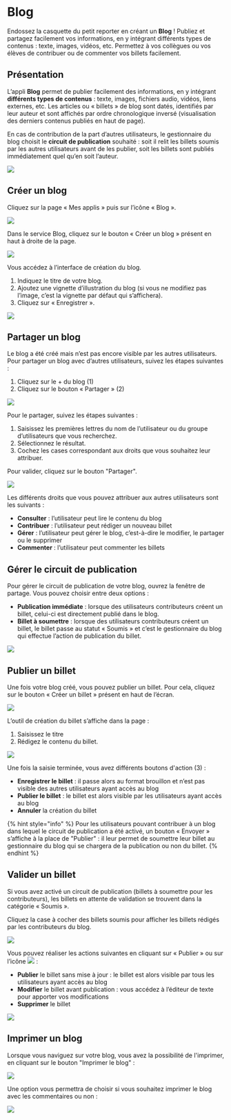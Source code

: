 # Blog

Endossez la casquette du petit reporter en créant un **Blog** ! Publiez et partagez facilement vos informations, en y intégrant différents types de contenus : texte, images, vidéos, etc. Permettez à vos collègues ou vos élèves de contribuer ou de commenter vos billets facilement.

## Présentation

L’appli **Blog** permet de publier facilement des informations, en y intégrant **différents types de contenus** : texte, images, fichiers audio, vidéos, liens externes, etc. Les articles ou « billets » de blog sont datés, identifiés par leur auteur et sont affichés par ordre chronologique inversé \(visualisation des derniers contenus publiés en haut de page\).

En cas de contribution de la part d’autres utilisateurs, le gestionnaire du blog choisit le **circuit de publication** souhaité : soit il relit les billets soumis par les autres utilisateurs avant de les publier, soit les billets sont publiés immédiatement quel qu’en soit l’auteur.

![](.gitbook/assets/blog_1-1024x478-2-2.png)

## Créer un blog

Cliquez sur la page « Mes applis » puis sur l’icône « Blog ».

![](.gitbook/assets/blog2-1024x231-2-2%20%281%29.png)

Dans le service Blog, cliquez sur le bouton « Créer un blog » présent en haut à droite de la page.

![](.gitbook/assets/blog_2_11-1024x545-1-2%20%281%29.png)

Vous accédez à l’interface de création du blog.

1. Indiquez le titre de votre blog.
2. Ajoutez une vignette d’illustration du blog \(si vous ne modifiez pas l’image, c’est la vignette par défaut qui s’affichera\).
3. Cliquez sur « Enregistrer ».

![](.gitbook/assets/blog4-1024x240%20%284%29.png)

## Partager un blog

Le blog a été créé mais n’est pas encore visible par les autres utilisateurs. Pour partager un blog avec d’autres utilisateurs, suivez les étapes suivantes :

1. Cliquez sur le + du blog \(1\)
2. Cliquez sur le bouton « Partager » \(2\)

![](.gitbook/assets/blog_3_1-1024x633-1%20%282%29.png)

Pour le partager, suivez les étapes suivantes :

1. Saisissez les premières lettres du nom de l’utilisateur ou du groupe d’utilisateurs que vous recherchez.
2. Sélectionnez le résultat.
3. Cochez les cases correspondant aux droits que vous souhaitez leur attribuer.

Pour valider, cliquez sur le bouton "Partager".

![](.gitbook/assets/blog-2%20%281%29.png)

Les différents droits que vous pouvez attribuer aux autres utilisateurs sont les suivants :

* **Consulter** : l’utilisateur peut lire le contenu du blog
* **Contribuer** : l’utilisateur peut rédiger un nouveau billet
* **Gérer** : l’utilisateur peut gérer le blog, c’est-à-dire le modifier, le partager ou le supprimer
* **Commenter** : l’utilisateur peut commenter les billets

## Gérer le circuit de publication

Pour gérer le circuit de publication de votre blog, ouvrez la fenêtre de partage. Vous pouvez choisir entre deux options :

* **Publication immédiate** : lorsque des utilisateurs contributeurs créent un billet, celui-ci est directement publié dans le blog.
* **Billet à soumettre** : lorsque des utilisateurs contributeurs créent un billet, le billet passe au statut « Soumis » et c’est le gestionnaire du blog qui effectue l’action de publication du billet.

![](.gitbook/assets/partage-blog-circuit-de-publication-2%20%284%29.png)

## Publier un billet

Une fois votre blog créé, vous pouvez publier un billet. Pour cela, cliquez sur le bouton « Créer un billet » présent en haut de l’écran.

![](.gitbook/assets/blog_4-1024x159-2-1%20%281%29.png)

L’outil de création du billet s’affiche dans la page :

1. Saisissez le titre
2. Rédigez le contenu du billet.

![](.gitbook/assets/2018-08-24_15h13_04-1-1%20%281%29.png)

Une fois la saisie terminée, vous avez différents boutons d'action \(3\) :

* **Enregistrer le billet** : il passe alors au format brouillon et n’est pas visible des autres utilisateurs ayant accès au blog
* **Publier le billet** : le billet est alors visible par les utilisateurs ayant accès au blog
* **Annuler** la création du billet

{% hint style="info" %}
Pour les utilisateurs pouvant contribuer à un blog dans lequel le circuit de publication a été activé, un bouton « Envoyer » s’affiche à la place de "Publier" : il leur permet de soumettre leur billet au gestionnaire du blog qui se chargera de la publication ou non du billet.
{% endhint %}

## Valider un billet

Si vous avez activé un circuit de publication \(billets à soumettre pour les contributeurs\), les billets en attente de validation se trouvent dans la catégorie « Soumis ».

Cliquez la case à cocher des billets soumis pour afficher les billets rédigés par les contributeurs du blog.

![](.gitbook/assets/blog_51-1-1%20%281%29.png)

Vous pouvez réaliser les actions suivantes en cliquant sur « Publier » ou sur l’icône ![](.gitbook/assets/unnamed-file-2-1.png) :

* **Publier** le billet sans mise à jour : le billet est alors visible par tous les utilisateurs ayant accès au blog
* **Modifier** le billet avant publication : vous accédez à l’éditeur de texte pour apporter vos modifications
* **Supprimer** le billet

![](.gitbook/assets/blog_2-1024x363-3%20%281%29.png)

## Imprimer un blog

Lorsque vous naviguez sur votre blog, vous avez la possibilité de l'imprimer, en cliquant sur le bouton "Imprimer le blog" :

![](.gitbook/assets/imprimer-blog-2.png)

Une option vous permettra de choisir si vous souhaitez imprimer le blog avec les commentaires ou non :

![](.gitbook/assets/2018-10-19_12h42_55.png)

